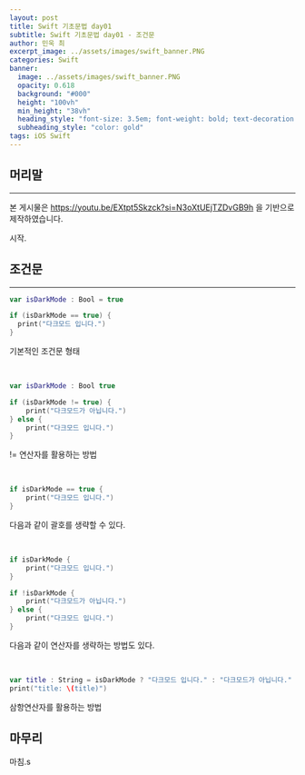 ```yaml
---
layout: post
title: Swift 기초문법 day01
subtitle: Swift 기초문법 day01 - 조건문
author: 민욱 최 
excerpt_image: ../assets/images/swift_banner.PNG
categories: Swift
banner:
  image: ../assets/images/swift_banner.PNG
  opacity: 0.618
  background: "#000"
  height: "100vh"
  min_height: "38vh"
  heading_style: "font-size: 3.5em; font-weight: bold; text-decoration: underline"
  subheading_style: "color: gold"
tags: iOS Swift
---
```

      
## 머리말  
---  
본 게시물은 https://youtu.be/EXtpt5Skzck?si=N3oXtUEjTZDvGB9h 을 기반으로 제작하였습니다.


시작.


## 조건문
---

``` swift
var isDarkMode : Bool = true

if (isDarkMode == true) {
  print("다크모드 입니다.")
}
```
기본적인 조건문 형태   

<br>

``` swift
var isDarkMode : Bool true

if (isDarkMode != true) {
    print("다크모드가 아닙니다.")
} else {
    print("다크모드 입니다.")
}
```
!= 연산자를 활용하는 방법

<br>   

``` swift
if isDarkMode == true {
    print("다크모드 입니다.")
}
```
다음과 같이 괄호를 생략할 수 있다.

<br>

``` swift
if isDarkMode {
    print("다크모드 입니다.")
}

if !isDarkMode {
    print("다크모드가 아닙니다.")
} else {
    print("다크모드 입니다.")
}
```
다음과 같이 연산자를 생략하는 방법도 있다.

<br>

``` swift
var title : String = isDarkMode ? "다크모드 입니다." : "다크모드가 아닙니다."
print("title: \(title)")
```
삼항연산자를 활용하는 방법


## 마무리

마침.s